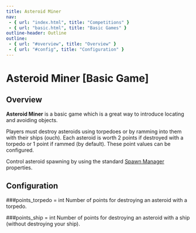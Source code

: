 ```yaml
---
title: Asteroid Miner
nav:
 - { url: "index.html", title: "Competitions" }
 - { url: "basic.html", title: "Basic Games" }
outline-header: Outline
outline:
 - { url: "#overview", title: "Overview" }
 - { url: "#config", title: "Configuration" }
---
```


Asteroid Miner [Basic Game]
=============

<a name="overview"></a>Overview
-----------

**Asteroid Miner** is a basic game which is a great way to introduce locating and avoiding objects.

Players must destroy asteroids using torpedoes or by ramming into them with their ships (ouch).  Each asteroid is worth 2 points if destroyed with a torpedo or 1 point if rammed (by default).  These point values can be configured.

Control asteroid spawning by using the standard [Spawn Manager](../server/config.html#spawnmanager) properties.

<a name="config"></a>Configuration
-----------

###points_torpedo = int
Number of points for destroying an asteroid with a torpedo.

###points_ship = int
Number of points for destroying an asteroid with a ship (without destroying your ship).
